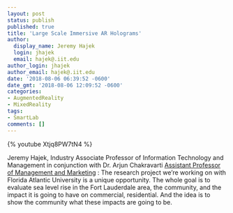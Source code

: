 ```yaml
---
layout: post
status: publish
published: true
title: 'Large Scale Immersive AR Holograms'
author:
  display_name: Jeremy Hajek
  login: jhajek
  email: hajek@.iit.edu
author_login: jhajek
author_email: hajek@.iit.edu
date: '2018-08-06 06:39:52 -0600'
date_gmt: '2018-08-06 12:09:52 -0600'
categories:
- AugmentedReality
- MixedReality
tags: 
- SmartLab
comments: []
---
```


{% youtube Xtjq8PW7tN4 %}

Jeremy Hajek, Industry Associate Professor of Information Technology and Management in conjunction with Dr. Arjun Chakravarti
[Assistant Professor of Management and Marketing](https://stuart.iit.edu/faculty/arjun-chakravarti "Arjun Chakravarti") : The research project we’re working on with Florida Atlantic University is a unique opportunity. The whole goal is to evaluate sea level rise in the Fort Lauderdale area, the community, and the impact it is going to have on commercial, residential. And the idea is to show the community what these impacts are going to be.
